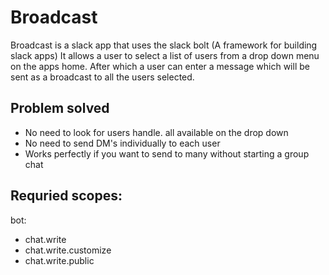 # Broadcast 

Broadcast is a slack app that uses the slack bolt (A framework for building slack apps)
It allows a user to select a list of users from a drop down menu on the apps home.
After which a user can enter a message which will be sent as a broadcast to all the users selected.

## Problem solved
- No need to look for users handle. all available on the drop down
- No need to send DM's individually to each user
- Works perfectly if you want to send to many without starting a group chat

## Requried scopes:
bot:
 - chat.write
 - chat.write.customize
 - chat.write.public